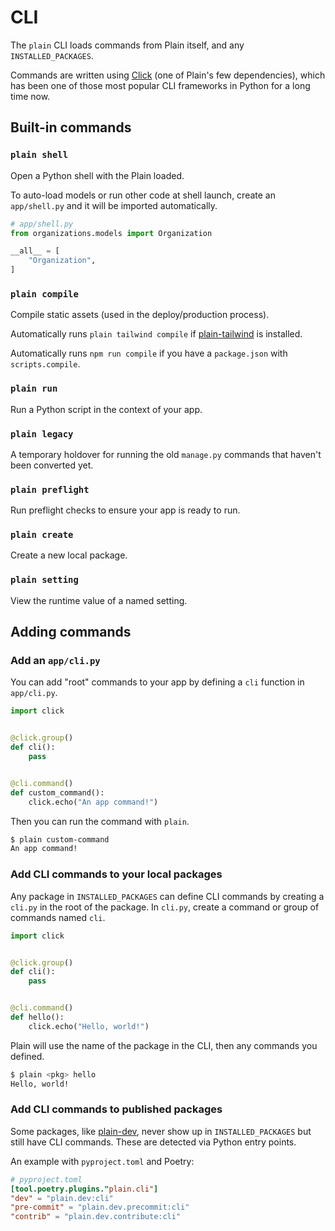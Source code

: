 # CLI

The `plain` CLI loads commands from Plain itself, and any `INSTALLED_PACKAGES`.

Commands are written using [Click]((https://click.palletsprojects.com/en/8.1.x/))
(one of Plain's few dependencies),
which has been one of those most popular CLI frameworks in Python for a long time now.

## Built-in commands

### `plain shell`

Open a Python shell with the Plain loaded.

To auto-load models or run other code at shell launch,
create an `app/shell.py` and it will be imported automatically.

```python
# app/shell.py
from organizations.models import Organization

__all__ = [
    "Organization",
]
```

### `plain compile`

Compile static assets (used in the deploy/production process).

Automatically runs `plain tailwind compile` if [plain-tailwind](https://plainframework.com/docs/plain-tailwind/) is installed.

Automatically runs `npm run compile` if you have a `package.json` with `scripts.compile`.

### `plain run`

Run a Python script in the context of your app.

### `plain legacy`

A temporary holdover for running the old `manage.py` commands that haven't been converted yet.

### `plain preflight`

Run preflight checks to ensure your app is ready to run.

### `plain create`

Create a new local package.

### `plain setting`

View the runtime value of a named setting.

## Adding commands

### Add an `app/cli.py`

You can add "root" commands to your app by defining a `cli` function in `app/cli.py`.

```python
import click


@click.group()
def cli():
    pass


@cli.command()
def custom_command():
    click.echo("An app command!")
```

Then you can run the command with `plain`.

```bash
$ plain custom-command
An app command!
```

### Add CLI commands to your local packages

Any package in `INSTALLED_PACKAGES` can define CLI commands by creating a `cli.py` in the root of the package.
In `cli.py`, create a command or group of commands named `cli`.

```python
import click


@click.group()
def cli():
    pass


@cli.command()
def hello():
    click.echo("Hello, world!")
```

Plain will use the name of the package in the CLI,
then any commands you defined.

```bash
$ plain <pkg> hello
Hello, world!
```

### Add CLI commands to published packages

Some packages, like [plain-dev](https://plainframework.com/docs/plain-dev/),
never show up in `INSTALLED_PACKAGES` but still have CLI commands.
These are detected via Python entry points.

An example with `pyproject.toml` and Poetry:

```toml
# pyproject.toml
[tool.poetry.plugins."plain.cli"]
"dev" = "plain.dev:cli"
"pre-commit" = "plain.dev.precommit:cli"
"contrib" = "plain.dev.contribute:cli"
```
